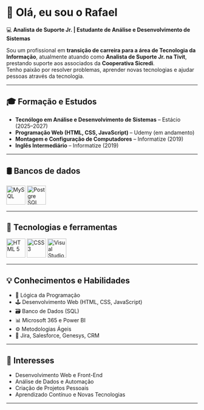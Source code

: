 # 👋 Olá, eu sou o **Rafael**

💻 **Analista de Suporte Jr. | Estudante de Análise e Desenvolvimento de Sistemas**

Sou um profissional em **transição de carreira para a área de Tecnologia da Informação**, atualmente atuando como **Analista de Suporte Jr. na Tivit**, prestando suporte aos associados da **Cooperativa Sicredi**.  
Tenho paixão por resolver problemas, aprender novas tecnologias e ajudar pessoas através da tecnologia.

---

## 🎓 Formação e Estudos

- **Tecnólogo em Análise e Desenvolvimento de Sistemas** – Estácio (2025–2027)  
- **Programação Web (HTML, CSS, JavaScript)** – Udemy (em andamento)  
- **Montagem e Configuração de Computadores** – Informatize (2019)  
- **Inglês Intermediário** – Informatize (2019)

---

## 🛢️ Bancos de dados

<div>
  <img src="https://cdn.jsdelivr.net/gh/devicons/devicon@latest/icons/mysql/mysql-original-wordmark.svg" width="50" height="50" alt="MySQL"/>
  <img src="https://cdn.jsdelivr.net/gh/devicons/devicon@latest/icons/postgresql/postgresql-original-wordmark.svg" width="50" height="50" alt="Postgre SQL"/>
</div>

---

## 🧰 Tecnologias e ferramentas

<div>
  <img src="https://cdn.jsdelivr.net/gh/devicons/devicon/icons/html5/html5-original.svg" width="50" height="50" alt="HTML 5"/>
  <img src="https://cdn.jsdelivr.net/gh/devicons/devicon/icons/css3/css3-original.svg" width="50" height="50" alt="CSS 3"/>
  <img src="https://cdn.jsdelivr.net/gh/devicons/devicon/icons/vscode/vscode-original.svg" width="50" height="50" alt="Visual Studio Code"/>
</div>

---

## 💡 Conhecimentos e Habilidades

- 🧠 Lógica da Programação  
- 🕹️ Desenvolvimento Web (HTML, CSS, JavaScript)  
- 🗃️ Banco de Dados (SQL)  
- 📊 Microsoft 365 e Power BI  
- ⚙️ Metodologias Ágeis  
- 🧩 Jira, Salesforce, Genesys, CRM  

---

## 🚀 Interesses

- Desenvolvimento Web e Front-End  
- Análise de Dados e Automação  
- Criação de Projetos Pessoais  
- Aprendizado Contínuo e Novas Tecnologias  

---


